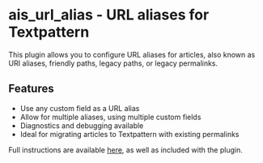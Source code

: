 # ais_url_alias - URL aliases for Textpattern

This plugin allows you to configure URL aliases for articles, also known as URI aliases, friendly paths, legacy paths, or legacy permalinks.

## Features

* Use any custom field as a URL alias
* Allow for multiple aliases, using multiple custom fields
* Diagnostics and debugging available
* Ideal for migrating articles to Textpattern with existing permalinks

Full instructions are available [here](help.textile), as well as included with the plugin.
